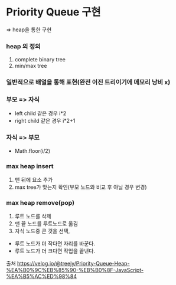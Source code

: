 # Priority Queue 구현
=> heap을 통한 구현

### heap 의 정의
1. complete binary tree
2. min/max tree

### 일반적으로 배열을 통해 표현(완전 이진 트리이기에 메모리 낭비 x)

### 부모 => 자식 
- left child 같은 경우 i*2
- right child 같은 경우 i*2+1

### 자식 => 부모
- Math.floor(i/2)

### max heap insert
1. 맨 뒤에 요소 추가
2. max tree가 맞는지 확인(부모 노드와 비교 후 아닐 경우 변경)

### max heap remove(pop)
1. 루트 노드를 삭제
2. 맨 끝 노드를 루트노드로 옮김
3. 자식 노드중 큰 것을 선택,
- 루트 노드가 더 작다면 자리를 바꾼다.
- 루트 노드가 더 크다면 작업을 끝낸다.


출처 https://velog.io/@treejy/Priority-Queue-Heap-%EA%B0%9C%EB%85%90-%EB%B0%8F-JavaScript-%EA%B5%AC%ED%98%84